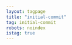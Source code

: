 ```yaml
---
layout: tagpage
title: "initial-commit"
tag: initial-commit
robots: noindex
istag: true
---
```

